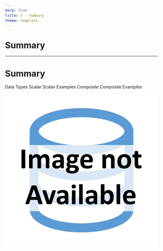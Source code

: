 ```yaml
---
marp: true
title: 7 - Summary
theme: template
---
```


<!-- _class: title-only -->

# Summary

<!--
In this module, we learned about data types and how we represent and store data in a computer.
-->

---

<!-- _class: title-two-content-left-center -->

# Summary

Data Types
Scalar
Scalar Examples
Composite
Composite Examples

![image An icon of the hash symbol (hashtag) in a minimalist style](images/placeholder.png)

<!--
First, we learned about data types, binary representations of data used by computer systems.

Next, we learned about scalar data types, representations of data that store a single value.

Then, we saw a few examples of common scalar data types you'll encounter in data science.

Next, we learned about composite data types, representations that store data as a group of related values.

Finally, we saw about a few examples of common composite data types you'll encounter in data science.
-->